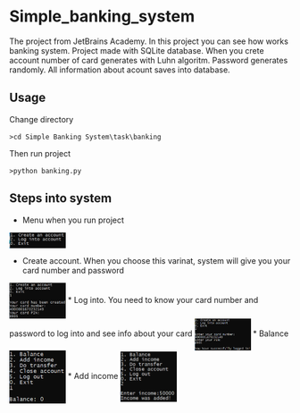 # Simple_banking_system
The project from JetBrains Academy. In this project you can see how works banking system. Project made with SQLite database. When you crete account number of card generates with Luhn algoritm. Password generates randomly. All information about acount saves into database.
## Usage
Change directory
```
>cd Simple Banking System\task\banking
```
Then run project
```
>python banking.py
```
## Steps into system
* Menu when you run project

<img align="center" src="https://github.com/Bazarovinc/Simple_banking_system/blob/master/imagies/menu.jpg" width="20%" heihg="20%"/>

* Create account. When you choose this varinat, system will give you your card number and password
<img align="center" src="https://github.com/Bazarovinc/Simple_banking_system/blob/master/imagies/create_account.jpg" width="20%" heihg="20%"/>
* Log into. You need to know your card number and password to log into and see info about your card
<img align="center" src="https://github.com/Bazarovinc/Simple_banking_system/blob/master/imagies/log_into.jpg" width="20%" heihg="20%"/>
* Balance
<img align="center" src="https://github.com/Bazarovinc/Simple_banking_system/blob/master/imagies/balance.jpg" width="20%" heihg="20%"/>
* Add income
<img align="center" src="https://github.com/Bazarovinc/Simple_banking_system/blob/master/imagies/add_income.jpg" width="20%" heihg="20%"/>
